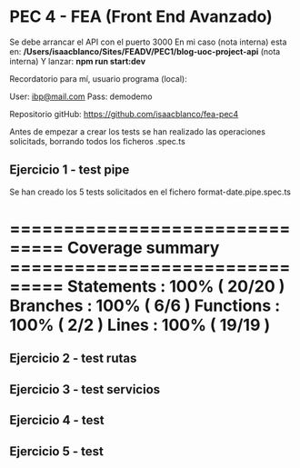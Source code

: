 # PEC 4 - FEA (Front End Avanzado)

Se debe arrancar el API con el puerto 3000
En mi caso (nota interna) esta en: **/Users/isaacblanco/Sites/FEADV/PEC1/blog-uoc-project-api** (nota interna)
Y lanzar: **npm run start:dev**

Recordatorio para mí, usuario programa (local):

User: ibp@mail.com
Pass: demodemo

Repositorio gitHub: https://github.com/isaacblanco/fea-pec4

Antes de empezar a crear los tests se han realizado las operaciones solicitads, borrando todos los ficheros .spec.ts

## Ejercicio 1 - test pipe

Se han creado los 5 tests solicitados en el fichero format-date.pipe.spec.ts

=============================== Coverage summary ===============================
Statements : 100% ( 20/20 )
Branches : 100% ( 6/6 )
Functions : 100% ( 2/2 )
Lines : 100% ( 19/19 )
================================================================================

## Ejercicio 2 - test rutas

## Ejercicio 3 - test servicios

## Ejercicio 4 - test

## Ejercicio 5 - test
